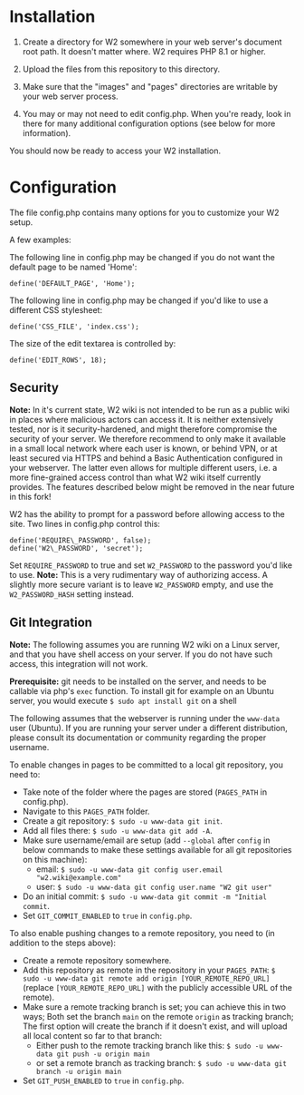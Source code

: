 # Installation

1. Create a directory for W2 somewhere in your web server's document
   root path. It doesn't matter where. W2 requires PHP 8.1 or higher.
   
2. Upload the files from this repository to this directory.

3. Make sure that the "images" and "pages" directories are writable by your
   web server process.
   
4. You may or may not need to edit config.php. When you're ready, look in
   there for many additional configuration options
   (see below for more information).

You should now be ready to access your W2 installation.


# Configuration

The file config.php contains many options for you to customize your W2 setup.

A few examples:

The following line in config.php may be changed if you do not want the 
default page to be named 'Home':
```
define('DEFAULT_PAGE', 'Home');
```

The following line in config.php may be changed if you'd like to use a
different CSS stylesheet:
```
define('CSS_FILE', 'index.css');
```

The size of the edit textarea is controlled by:
```
define('EDIT_ROWS', 18);
```

## Security

**Note:** In it's current state, W2 wiki is not intended to be run as a public
wiki in places where malicious actors can access it. It is neither extensively
tested, nor is it security-hardened, and might therefore compromise the
security of your server. We therefore recommend to only make it available in
a small local network where each user is known, or behind VPN, or at least
secured via HTTPS and behind a Basic Authentication configured in your
webserver. The latter even allows for multiple different users, i.e. a more
fine-grained access control than what W2 wiki itself currently provides. The
features described below might be removed in the near future in this fork!

W2 has the ability to prompt for a password before allowing access to the
site.  Two lines in config.php control this:
```
define('REQUIRE\_PASSWORD', false);
define('W2\_PASSWORD', 'secret');
```

Set `REQUIRE_PASSWORD` to true and set `W2_PASSWORD` to the password you'd like
to use.
**Note:** This is a very rudimentary way of authorizing access. A slightly more
secure variant is to leave `W2_PASSWORD` empty, and use the `W2_PASSWORD_HASH`
setting instead.

## Git Integration

**Note:** The following assumes you are running W2 wiki on a Linux server, and
that you have shell access on your server. If you do not have such access,
this integration will not work.

**Prerequisite:** git needs to be installed on the server, and needs to be
callable via php's `exec` function.
To install git for example on an Ubuntu server, you would execute
`$ sudo apt install git` on a shell

The following assumes that the webserver is running under the `www-data`
user (Ubuntu). If you are running your server under a different distribution,
please consult its documentation or community regarding the proper username.

To enable changes in pages to be committed to a local git repository, you need to:

- Take note of the folder where the pages are stored (`PAGES_PATH` in config.php).
- Navigate to this `PAGES_PATH` folder.
- Create a git repository: `$ sudo -u www-data git init`.
- Add all files there: `$ sudo -u www-data git add -A`.
- Make sure username/email are setup (add `--global` after `config` in below
  commands to make these settings available for all git repositories on this
  machine):
    - email: `$ sudo -u www-data git config user.email "w2.wiki@example.com"`
	- user: `$ sudo -u www-data git config user.name "W2 git user"`
- Do an initial commit: `$ sudo -u www-data git commit -m "Initial commit`.
- Set `GIT_COMMIT_ENABLED` to `true` in `config.php`.

To also enable pushing changes to a remote repository, you need to (in addition
to the steps above):

- Create a remote repository somewhere.
- Add this repository as remote in the repository in your `PAGES_PATH`:
  `$ sudo -u www-data git remote add origin [YOUR_REMOTE_REPO_URL]`
  (replace `[YOUR_REMOTE_REPO_URL]` with the publicly accessible URL of the remote).
- Make sure a remote tracking branch is set; you can achieve this in two ways;
    Both set the branch `main` on the remote `origin` as tracking branch;
	The first option will create the branch if it doesn't exist, and will
	upload all local content so far to that branch:
    - Either push to the remote tracking branch like this:
      `$ sudo -u www-data git push -u origin main`
    - or set a remote branch as tracking branch:
      `$ sudo -u www-data git branch -u origin main`
- Set `GIT_PUSH_ENABLED` to `true` in `config.php`.

